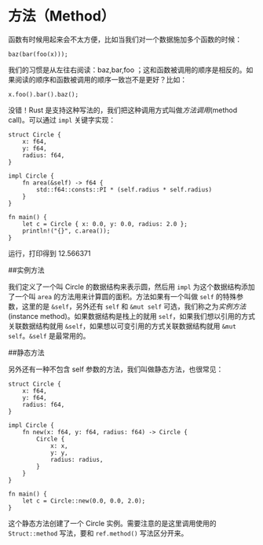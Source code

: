 方法（Method）
===

函数有时候用起来会不太方便，比如当我们对一个数据施加多个函数的时候：

	baz(bar(foo(x)));

我们的习惯是从左往右阅读：baz,bar,foo ；这和函数被调用的顺序是相反的。如果阅读的顺序和函数被调用的顺序一致岂不是更好？比如：

	x.foo().bar().baz();

没错！Rust 是支持这种写法的，我们把这种调用方式叫做*方法调用*(method call)。可以通过 `impl` 关键字实现：

	struct Circle {
	    x: f64,
	    y: f64,
	    radius: f64,
	}

	impl Circle {
	    fn area(&self) -> f64 {
	        std::f64::consts::PI * (self.radius * self.radius)
	    }
	}

	fn main() {
	    let c = Circle { x: 0.0, y: 0.0, radius: 2.0 };
	    println!("{}", c.area());
	}

运行，打印得到 12.566371

##实例方法

我们定义了一个叫 Circle 的数据结构来表示圆，然后用 `impl` 为这个数据结构添加了一个叫 `area` 的方法用来计算圆的面积。方法如果有一个叫做 `self` 的特殊参数，这里的是 `&self`，另外还有 `self` 和 `&mut self` 可选，我们称之为*实例方法*(instance method)。如果数据结构是栈上的就用 `self`，如果我们想以引用的方式关联数据结构就用 `&self`，如果想以可变引用的方式关联数据结构就用  `&mut self`。`&self` 是最常用的。

##静态方法

另外还有一种不包含 self 参数的方法，我们叫做静态方法，也很常见：

	struct Circle {
	    x: f64,
	    y: f64,
	    radius: f64,
	}

	impl Circle {
	    fn new(x: f64, y: f64, radius: f64) -> Circle {
	        Circle {
	            x: x,
	            y: y,
	            radius: radius,
	        }
	    }
	}

	fn main() {
	    let c = Circle::new(0.0, 0.0, 2.0);
	}

这个静态方法创建了一个 Circle 实例。需要注意的是这里调用使用的 `Struct::method` 写法，要和 `ref.method()` 写法区分开来。

